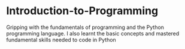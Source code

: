 # Introduction-to-Programming

Gripping with the fundamentals of programming and the Python programming language. I also learnt the basic concepts and mastered fundamental skills needed to code in Python
